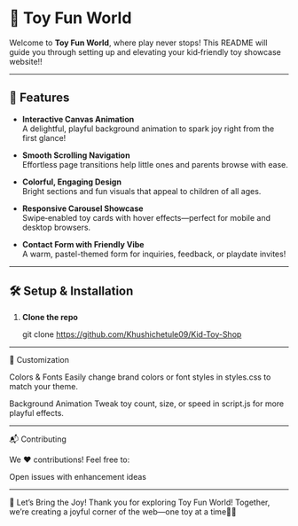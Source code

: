 # 🎉 Toy Fun World

Welcome to **Toy Fun World**, where play never stops! This README will guide you through setting up and elevating your kid‑friendly toy showcase website!!

---

## 🚀 Features

- **Interactive Canvas Animation**  
  A delightful, playful background animation to spark joy right from the first glance!

- **Smooth Scrolling Navigation**  
  Effortless page transitions help little ones and parents browse with ease.

- **Colorful, Engaging Design**  
  Bright sections and fun visuals that appeal to children of all ages.

- **Responsive Carousel Showcase**  
  Swipe‑enabled toy cards with hover effects—perfect for mobile and desktop browsers.

- **Contact Form with Friendly Vibe**  
  A warm, pastel-themed form for inquiries, feedback, or playdate invites!

---

## 🛠️ Setup & Installation

1. **Clone the repo**  

   git clone https://github.com/Khushichetule09/Kid-Toy-Shop

---

🎨 Customization

Colors & Fonts
Easily change brand colors or font styles in styles.css to match your theme.

Background Animation
Tweak toy count, size, or speed in script.js for more playful effects.

---

📬 Contributing

We ❤️ contributions! Feel free to:

Open issues with enhancement ideas

---

🚀 Let’s Bring the Joy!
Thank you for exploring Toy Fun World! Together, we’re creating a joyful corner of the web—one toy at a time🧸✨


   
